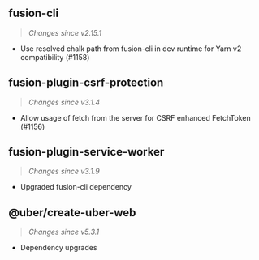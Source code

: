## fusion-cli
> *Changes since v2.15.1*

 - Use resolved chalk path from fusion-cli in dev runtime for Yarn v2 compatibility (#1158)

## fusion-plugin-csrf-protection
> *Changes since v3.1.4*

 - Allow usage of fetch from the server for CSRF enhanced FetchToken (#1156)

## fusion-plugin-service-worker
> *Changes since v3.1.9*

 - Upgraded fusion-cli dependency

## @uber/create-uber-web
> *Changes since v5.3.1*

 - Dependency upgrades
